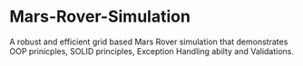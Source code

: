 # Mars-Rover-Simulation
A robust and efficient grid based Mars Rover simulation that demonstrates OOP prinicples, SOLID principles, Exception Handling abilty and Validations.
